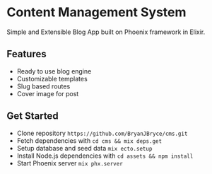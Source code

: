 # Content Management System

Simple and Extensible Blog App built on Phoenix framework in Elixir.

## Features

* Ready to use blog engine
* Customizable templates
* Slug based routes
* Cover image for post

## Get Started

* Clone repository `https://github.com/BryanJBryce/cms.git`
* Fetch dependencies with `cd cms && mix deps.get`
* Setup database and seed data `mix ecto.setup`
* Install Node.js dependencies with `cd assets && npm install`
* Start Phoenix server `mix phx.server`
